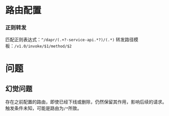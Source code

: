 # 路由配置

### 正则转发

匹配正则表达式：`^/dapr/(.+?-service-api.*?)/(.*)`
转发路径模板：`/v1.0/invoke/$1/method/$2`

# 问题

## 幻觉问题

存在之前配置的路由，即使已经下线或删除，仍然保留其作用，影响后续的请求。触发条件未知，可能是路由为`/*`所致。

